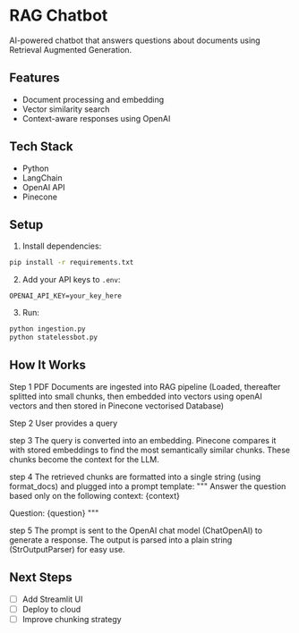 # RAG Chatbot

AI-powered chatbot that answers questions about documents using Retrieval Augmented Generation.

## Features
- Document processing and embedding
- Vector similarity search
- Context-aware responses using OpenAI

## Tech Stack
- Python
- LangChain
- OpenAI API
- Pinecone

## Setup

1. Install dependencies:
```bash
pip install -r requirements.txt
```

2. Add your API keys to `.env`:
```
OPENAI_API_KEY=your_key_here
```

3. Run:
```bash
python ingestion.py
python statelessbot.py
```

## How It Works
Step 1
PDF Documents are ingested into RAG pipeline
(Loaded, thereafter splitted into small chunks, then embedded into vectors using openAI vectors and then stored in Pinecone vectorised Database) 

Step 2
User provides a query

step 3
The query is converted into an embedding.
Pinecone compares it with stored embeddings to find the most semantically similar chunks.
These chunks become the context for the LLM.

step 4
The retrieved chunks are formatted into a single string (using format_docs) and plugged into a prompt template:
"""
Answer the question based only on the following context:
{context}

Question: {question}
"""

step 5
The prompt is sent to the OpenAI chat model (ChatOpenAI) to generate a response.
The output is parsed into a plain string (StrOutputParser) for easy use.

## Next Steps
- [ ] Add Streamlit UI
- [ ] Deploy to cloud
- [ ] Improve chunking strategy
